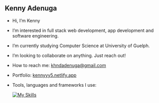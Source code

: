 ## Kenny Adenuga
- Hi, I’m Kenny
- I’m interested in full stack web development, app development and software engineering.
- I’m currently studying Computer Science at University of Guelph.
- I’m looking to collaborate on anything. Just reach out!
- How to reach me: khndadenuga@gmail.com
- Portfolio: [kennyyy5.netlify.app](https://kennyyy5.netlify.app/)
- Tools, languages and frameworks I use:
 
  [![My Skills](https://skillicons.dev/icons?i=js,html,css,aws,bash,bootstrap,c,css,django,docker,eclipse,express,figma,firebase,git,jquery,matlab,mongodb,nextjs,netlify,nodejs,postgres,postman,powershell,py,pycharm,r,react,sqlite,mysql,sklearn,tailwind,vercel,flutter,androidstudio,apple,bash,babel,dart,dynamodb,flask,redux,ts,ubuntu,windows)](https://kennyyy5.netlify.app/)















  


